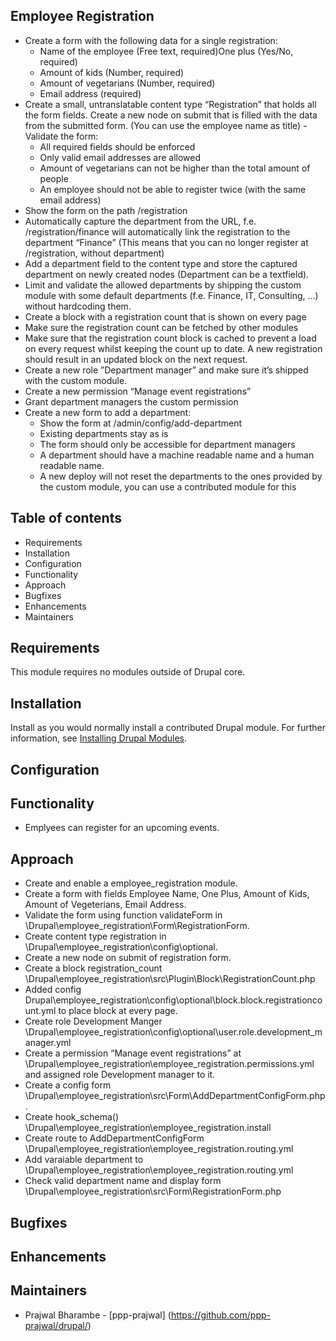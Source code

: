 ## Employee Registration

- Create a form with the following data for a single registration:
  - Name of the employee (Free text, required)One plus (Yes/No, required)
  - Amount of kids (Number, required)
  - Amount of vegetarians (Number, required)
  - Email address (required)
- Create a small, untranslatable content type “Registration” that holds all the form fields. Create a new node on submit that is filled with the data from the submitted form. (You can use the employee name as title)
-Validate the form:
  - All required fields should be enforced
  - Only valid email addresses are allowed
  - Amount of vegetarians can not be higher than the total amount of people
  - An employee should not be able to register twice (with the same email address)
- Show the form on the path /registration
- Automatically capture the department from the URL, f.e. /registration/finance will automatically link the registration to the department “Finance” (This means that you can no longer register at /registration, without department)
- Add a department field to the content type and store the captured department on
newly created nodes (Department can be a textfield).
- Limit and validate the allowed departments by shipping the custom module with some default departments (f.e. Finance, IT, Consulting, ...) without hardcoding them.
- Create a block with a registration count that is shown on every page
- Make sure the registration count can be fetched by other modules
- Make sure that the registration count block is cached to prevent a load on every request whilst keeping the count up to date. A new registration should result in an updated block on the next request.
- Create a new role ”Department manager” and make sure it’s shipped with the custom module.
- Create a new permission “Manage event registrations”
- Grant department managers the custom permission
- Create a new form to add a department:
  - Show the form at /admin/config/add-department
  - Existing departments stay as is
  - The form should only be accessible for department managers
  - A department should have a machine readable name and a human readable name.
  - A new deploy will not reset the departments to the ones provided by the custom module, you can use a contributed module for this


## Table of contents

- Requirements
- Installation
- Configuration
- Functionality
- Approach
- Bugfixes
- Enhancements
- Maintainers


## Requirements

This module requires no modules outside of Drupal core.


## Installation

Install as you would normally install a contributed Drupal module. For further
information, see
[Installing Drupal Modules](https://www.drupal.org/docs/extending-drupal/installing-drupal-modules).


## Configuration


## Functionality

- Emplyees can register for an upcoming events.


## Approach

- Create and enable a employee_registration module.
- Create a form with fields Employee Name, One Plus, Amount of Kids, Amount of Vegeterians, Email Address.
- Validate the form using function validateForm in \Drupal\employee_registration\Form\RegistrationForm.
- Create content type registration in \Drupal\employee_registration\config\optional.
- Create a new node on submit of registration form.
- Create a block registration_count \Drupal\employee_registration\src\Plugin\Block\RegistrationCount.php
- Added config Drupal\employee_registration\config\optional\block.block.registrationcount.yml to place block at every page.
- Create role Development Manger \Drupal\employee_registration\config\optional\user.role.development_manager.yml
- Create a permission “Manage event registrations” at \Drupal\employee_registration\employee_registration.permissions.yml and assigned role Development manager to it.
- Create a config form \Drupal\employee_registration\src\Form\AddDepartmentConfigForm.php.
- Create hook_schema() \Drupal\employee_registration\employee_registration.install
- Create route to AddDepartmentConfigForm \Drupal\employee_registration\employee_registration.routing.yml
- Add varaiable department to \Drupal\employee_registration\employee_registration.routing.yml
- Check valid department name and display form \Drupal\employee_registration\src\Form\RegistrationForm.php


## Bugfixes


## Enhancements


## Maintainers

- Prajwal Bharambe - [ppp-prajwal]
(https://github.com/ppp-prajwal/drupal/)
